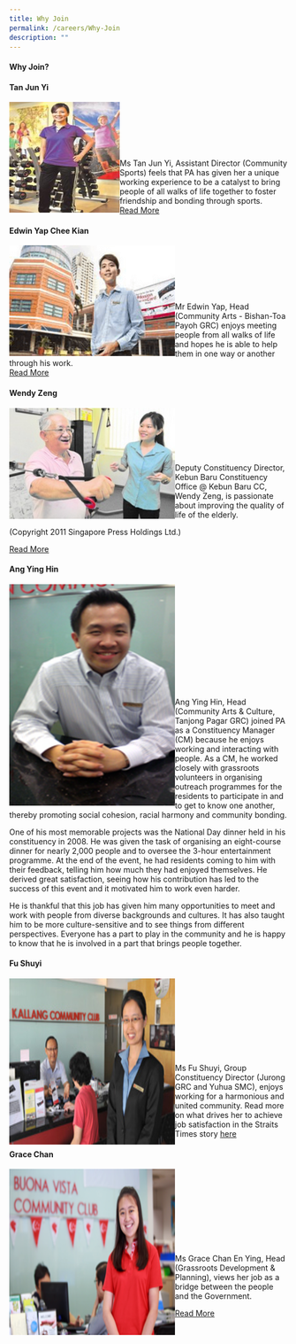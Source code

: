 ```yaml
---
title: Why Join
permalink: /careers/Why-Join
description: ""
---
```

#### Why Join?

#### Tan Jun Yi <br>
  <img style="height:200px;width:200px"  align="left" src="/images/Careers/Tan%20Jun%20Yi.jpg"><br><br><br><br><br><br>
Ms Tan Jun Yi, Assistant Director (Community Sports) feels that PA has given her a unique working experience to be a catalyst to bring people of all walks of life together to foster friendship and bonding through sports.<br>
[Read More](/files/Careers/story-tan-jun-yi.pdf)

#### Edwin Yap Chee Kian <br>
 <img style="height:200px;width:300px"  align="left" src="/images/Careers/Edwin%20Yap%20Chee%20Kian.png"><br><br><br><br><br><br>
Mr Edwin Yap, Head (Community Arts - Bishan-Toa Payoh GRC) enjoys meeting people from all walks of life and hopes he is able to help them in one way or another through his work.<br>
[Read More](/files/Careers/story-edwin-yap-chee-kian.pdf)

#### Wendy Zeng<br>
<img style="height:200px;width:300px"  align="left" src="/images/Careers/Wendy%20Zeng.jpg"><br><br><br><br><br>

Deputy Constituency Director, Kebun Baru Constituency Office @ Kebun Baru CC, Wendy Zeng, is passionate about improving the quality of life of the elderly. 

(Copyright 2011 Singapore Press Holdings Ltd.)

[Read More](/files/Careers/story-wendy-zeng.pdf)

#### Ang Ying Hin<br>
<img style="height:400px;width:300px"  align="left" src="/images/Careers/Ang%20Ying%20Hin.png"><br><br><br><br><br><br><br><br><br><br><br><br>
 Ang Ying Hin, Head (Community Arts & Culture, Tanjong Pagar GRC) joined PA as a Constituency Manager (CM) because he enjoys working and interacting with people. As a CM, he worked closely with grassroots volunteers in organising outreach programmes for the residents to participate in and to get to know one another, thereby promoting social cohesion, racial harmony and community bonding.

One of his most memorable projects was the National Day dinner held in his constituency in 2008. He was given the task of organising an eight-course dinner for nearly 2,000 people and to oversee the 3-hour entertainment programme. At the end of the event, he had residents coming to him with their feedback, telling him how much they had enjoyed themselves. He derived great satisfaction, seeing how his contribution has led to the success of this event and it motivated him to work even harder.

He is thankful that this job has given him many opportunities to meet and work with people from diverse backgrounds and cultures. It has also taught him to be more culture-sensitive and to see things from different perspectives. Everyone has a part to play in the community and he is happy to know that he is involved in a part that brings people together.


#### Fu Shuyi<br>
<img style="height:300px;width:300px"  align="left" src="/images/Careers/Fu%20Shuyi.jpg"><br><br><br><br><br><br><br><br><br>
 Ms Fu Shuyi, Group Constituency Director (Jurong GRC and Yuhua SMC), enjoys working for a harmonious and united community. Read more on what drives her to achieve job satisfaction in the Straits Times story [here](/files/Careers/story-fu-shuyi.pdf)

#### Grace Chan<br>
<img style="height:300px;width:300px"  align="left" src="/images/Careers/Grace%20Chan.png"><br><br><br><br><br><br><br><br><br>
Ms Grace Chan En Ying, Head (Grassroots Development & Planning), views her job as a bridge between the people and the Government. <br>

[Read More](/files/Careers/story-grace-chan.pdf)